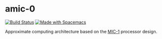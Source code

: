 # amic-0

[![Build Status](https://travis-ci.com/albmoriconi/amic-0.svg?token=YSE4xmZpZB4FSHR7YHVu&branch=master)](https://travis-ci.com/albmoriconi/amic-0)
[![Made with Spacemacs](https://cdn.rawgit.com/syl20bnr/spacemacs/442d025779da2f62fc86c2082703697714db6514/assets/spacemacs-badge.svg)](http://www.spacemacs.org)

Approximate computing architecture based on the
[MIC-1](https://en.wikipedia.org/wiki/MIC-1) processor design.
